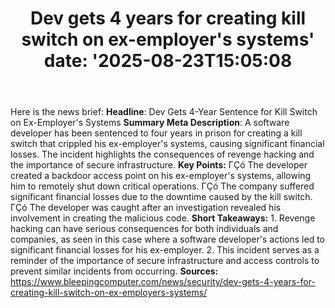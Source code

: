 ﻿---
title: "Dev gets 4 years for creating kill switch on ex-employer's systems'
date: '2025-08-23T15:05:08"
category: "Markets"
summary: ""
slug: "dev gets 4 years for creating kill switch on exemployers sys"
source_urls:
  - "https://www.bleepingcomputer.com/news/security/dev-gets-4-years-for-creating-kill-switch-on-ex-employers-systems/"
seo:
  title: "Dev gets 4 years for creating kill switch on ex-employer's systems | Hash n Hedge'
  description: '"
  keywords: ["news", "markets", "brief"]
---
Here is the news brief:  **Headline**: Dev Gets 4-Year Sentence for Kill Switch on Ex-Employer's Systems  **Summary Meta Description**: A software developer has been sentenced to four years in prison for creating a kill switch that crippled his ex-employer's systems, causing significant financial losses. The incident highlights the consequences of revenge hacking and the importance of secure infrastructure.  **Key Points:**  ΓÇó The developer created a backdoor access point on his ex-employer's systems, allowing him to remotely shut down critical operations. ΓÇó The company suffered significant financial losses due to the downtime caused by the kill switch. ΓÇó The developer was caught after an investigation revealed his involvement in creating the malicious code.  **Short Takeaways:**  1. Revenge hacking can have serious consequences for both individuals and companies, as seen in this case where a software developer's actions led to significant financial losses for his ex-employer. 2. This incident serves as a reminder of the importance of secure infrastructure and access controls to prevent similar incidents from occurring.  **Sources:** https://www.bleepingcomputer.com/news/security/dev-gets-4-years-for-creating-kill-switch-on-ex-employers-systems/ 
